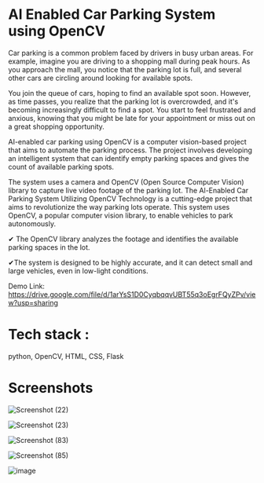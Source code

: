 # AI Enabled Car Parking System using OpenCV

Car parking is a common problem faced by drivers in busy urban areas. For example, imagine you are driving to a shopping mall during peak hours. As you approach the mall, you notice that the parking lot is full, and several other cars are circling around looking for available spots.

You join the queue of cars, hoping to find an available spot soon. However, as time passes, you realize that the parking lot is overcrowded, and it's becoming increasingly difficult to find a spot. You start to feel frustrated and anxious, knowing that you might be late for your appointment or miss out on a great shopping opportunity.

AI-enabled car parking using OpenCV is a computer vision-based project that aims to automate the parking process. The project involves developing an intelligent system that can identify empty parking spaces and gives the count of available parking spots.

The system uses a camera and OpenCV (Open Source Computer Vision) library to capture live video footage of the parking lot.
The Al-Enabled Car Parking System Utilizing OpenCV Technology is a cutting-edge project
that aims to revolutionize the way parking lots operate. This system uses OpenCV, a
popular computer vision library, to enable vehicles to park autonomously.

✔ The OpenCV library analyzes the footage and identifies the available parking
spaces in the lot.

✔The system is designed to be highly accurate, and it can detect small and large
vehicles, even in low-light conditions.

Demo Link: https://drive.google.com/file/d/1arYsS1D0CyqbqqvUBT55q3oEgrFQyZPv/view?usp=sharing


# Tech stack :
python,
OpenCV,
HTML,
CSS,
Flask

# Screenshots
![Screenshot (22)](https://github.com/jyoshnz/SmartInternz/assets/116663727/26777f25-e3bf-4a6e-abb0-b32f39372892)

![Screenshot (23)](https://github.com/jyoshnz/SmartInternz/assets/116663727/0b9bd582-2933-4255-8175-69d46fc7fce9)

![Screenshot (83)](https://github.com/jyoshnz/SmartInternz/assets/116663727/7d2bc464-6f7b-4b21-ba12-89116c6c2325)

![Screenshot (85)](https://github.com/jyoshnz/SmartInternz/assets/116663727/27c24efb-c231-4f46-b4dc-deaac57581e3)

![image](https://github.com/jyoshnz/SmartInternz/assets/116663727/959969fc-7c9d-404b-9010-a71864534cce)




